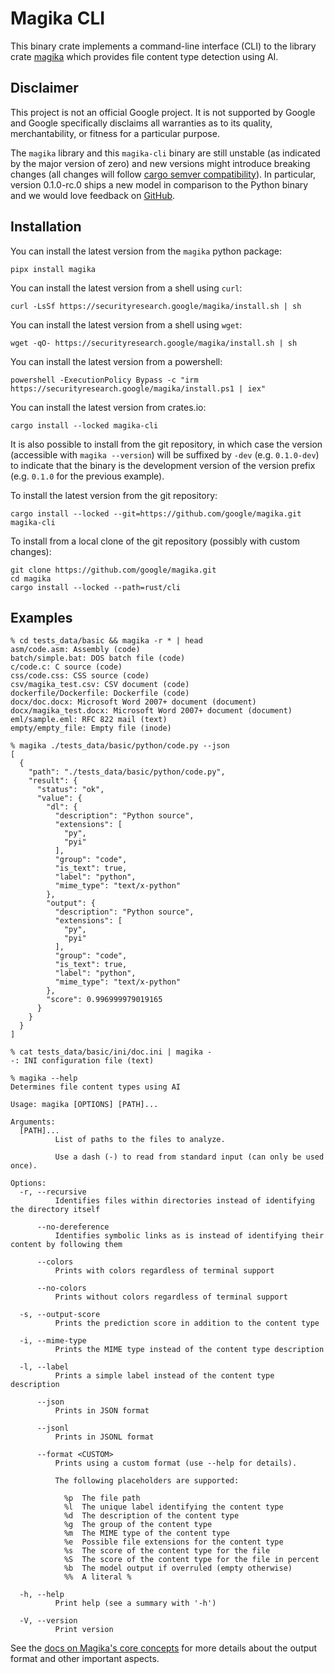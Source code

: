 # Magika CLI

This binary crate implements a command-line interface (CLI) to the library crate
[magika](https://crates.io/crates/magika) which provides file content type detection using AI.

## Disclaimer

This project is not an official Google project. It is not supported by Google and Google
specifically disclaims all warranties as to its quality, merchantability, or fitness for a
particular purpose.

The `magika` library and this `magika-cli` binary are still unstable (as indicated by the major
version of zero) and new versions might introduce breaking changes (all changes will follow [cargo
semver compatibility](https://doc.rust-lang.org/cargo/reference/semver.html)). In particular,
version 0.1.0-rc.0 ships a new model in comparison to the Python binary and we would love feedback
on [GitHub](https://github.com/google/magika/issues).

## Installation

You can install the latest version from the `magika` python package:

```shell
pipx install magika
```

You can install the latest version from a shell using `curl`:

```shell
curl -LsSf https://securityresearch.google/magika/install.sh | sh
```

You can install the latest version from a shell using `wget`:

```shell
wget -qO- https://securityresearch.google/magika/install.sh | sh
```

You can install the latest version from a powershell:

```shell
powershell -ExecutionPolicy Bypass -c "irm https://securityresearch.google/magika/install.ps1 | iex"
```

You can install the latest version from crates.io:

```shell
cargo install --locked magika-cli
```

It is also possible to install from the git repository, in which case the version (accessible with
`magika --version`) will be suffixed by `-dev` (e.g. `0.1.0-dev`) to indicate that the binary is the
development version of the version prefix (e.g. `0.1.0` for the previous example).

To install the latest version from the git repository:

```shell
cargo install --locked --git=https://github.com/google/magika.git magika-cli
```

To install from a local clone of the git repository (possibly with custom changes):

```shell
git clone https://github.com/google/magika.git
cd magika
cargo install --locked --path=rust/cli
```

## Examples

```shell
% cd tests_data/basic && magika -r * | head
asm/code.asm: Assembly (code)
batch/simple.bat: DOS batch file (code)
c/code.c: C source (code)
css/code.css: CSS source (code)
csv/magika_test.csv: CSV document (code)
dockerfile/Dockerfile: Dockerfile (code)
docx/doc.docx: Microsoft Word 2007+ document (document)
docx/magika_test.docx: Microsoft Word 2007+ document (document)
eml/sample.eml: RFC 822 mail (text)
empty/empty_file: Empty file (inode)
```

```shell
% magika ./tests_data/basic/python/code.py --json
[
  {
    "path": "./tests_data/basic/python/code.py",
    "result": {
      "status": "ok",
      "value": {
        "dl": {
          "description": "Python source",
          "extensions": [
            "py",
            "pyi"
          ],
          "group": "code",
          "is_text": true,
          "label": "python",
          "mime_type": "text/x-python"
        },
        "output": {
          "description": "Python source",
          "extensions": [
            "py",
            "pyi"
          ],
          "group": "code",
          "is_text": true,
          "label": "python",
          "mime_type": "text/x-python"
        },
        "score": 0.996999979019165
      }
    }
  }
]
```

```shell
% cat tests_data/basic/ini/doc.ini | magika -
-: INI configuration file (text)
```

```shell
% magika --help
Determines file content types using AI

Usage: magika [OPTIONS] [PATH]...

Arguments:
  [PATH]...
          List of paths to the files to analyze.

          Use a dash (-) to read from standard input (can only be used once).

Options:
  -r, --recursive
          Identifies files within directories instead of identifying the directory itself

      --no-dereference
          Identifies symbolic links as is instead of identifying their content by following them

      --colors
          Prints with colors regardless of terminal support

      --no-colors
          Prints without colors regardless of terminal support

  -s, --output-score
          Prints the prediction score in addition to the content type

  -i, --mime-type
          Prints the MIME type instead of the content type description

  -l, --label
          Prints a simple label instead of the content type description

      --json
          Prints in JSON format

      --jsonl
          Prints in JSONL format

      --format <CUSTOM>
          Prints using a custom format (use --help for details).

          The following placeholders are supported:

            %p  The file path
            %l  The unique label identifying the content type
            %d  The description of the content type
            %g  The group of the content type
            %m  The MIME type of the content type
            %e  Possible file extensions for the content type
            %s  The score of the content type for the file
            %S  The score of the content type for the file in percent
            %b  The model output if overruled (empty otherwise)
            %%  A literal %

  -h, --help
          Print help (see a summary with '-h')

  -V, --version
          Print version
```


See the [docs on Magika's core concepts](../../docs/concepts.md) for more
details about the output format and other important aspects.
